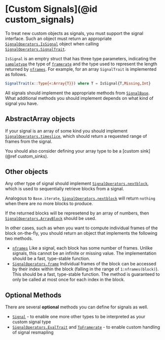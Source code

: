 # [Custom Signals](@id custom_signals)

To treat new custom objects as signals, you must support the signal
interface. Such an object must return an appropriate
[`SignalOperators.IsSignal`](@ref) object when calling
[`SignalOperators.SignalTrait`](@ref).

`IsSignal` is an emptry struct that has three type parameters, indicating the
[`sampletype`](@ref) the type of [`framerate`](@ref) and the type used to
represent the length returned by [`nframes`](@ref). For example, for an array
`SignalTrait` is implemented as follows.

```julia
SignalTrait(x::Type{<:Array{T}}) where T = IsSignal{T,Missing,Int}
```

All signals should implement the appropriate methods from [`SignalBase`](https://github.com/haberdashPI/SignalBase.jl).
What additional methods you should implement depends on what kind of signal
you have.

## AbstractArray objects

If your signal is an array of some kind you should implement
[`SignalOperators.timeslice`](@ref), which should return a requested range of
frames from the signal.

You should also consider defining your array type to be a [custom sink](@ref custom_sinks).

## Other objects

Any other type of signal should implement
[`SignalOperators.nextblock`](@ref), which is used to sequentially retrieve
blocks from a signal.

Analogous to `Base.iterate`, [`SignalOperators.nextblock`](@ref) will return
`nothing` when there are no more blocks to produce.

If the returned blocks will be represetend by an array of numbers, then
[`SignalOperators.ArrayBlock`](@ref) should be used.

In other cases, such as when you want to compute individual frames of the block on-the-fly, you should return an object that implements the following two methods.

* [`nframes`](@ref) Like a signal, each block has some number of frames. Unlike signals, this cannot be an infinite or missing value. The implementation should be a fast, type-stable function.
* [`SignalOperators.frame`](@ref) Individual frames of the block can be accessed by their index within the block (falling in the range of `1:nframes(block)`). This should be a fast, type-stable function. The method is guaranteed to only be called at most once for each index in the block.

## Optional Methods

There are several **optional** methods you can define for signals as
well.

* [`Signal`](@ref) - to enable one more other types to be interpreted as your custom signal type
* [`SignalOperators.EvalTrait`](@ref) and [`ToFramerate`](@ref) - to enable custom handling of signal resmapling